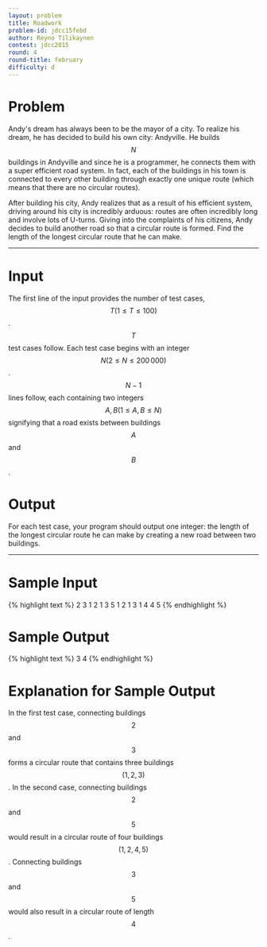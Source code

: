 ```yaml
---
layout: problem
title: Roadwork
problem-id: jdcc15febd
author: Reyno Tilikaynen
contest: jdcc2015
round: 4
round-title: february
difficulty: d
---
```


# Problem
Andy's dream has always been to be the mayor of a city. To realize his dream, he has decided to build his own city: Andyville. He builds $$N$$ buildings in Andyville and since he is a programmer, he connects them with a super efficient road system. In fact, each of the buildings in his town is connected to every other building through exactly one unique route (which means that there are no circular routes).

After building his city, Andy realizes that as a result of his efficient system, driving around his city is incredibly arduous: routes are often incredibly long and involve lots of U-turns. Giving into the complaints of his citizens, Andy decides to build another road so that a circular route is formed. Find the length of the longest circular route that he can make.

---

# Input
The first line of the input provides the number of test cases, $$T (1 \leq T \leq 100)$$. $$T$$ test cases follow. Each test case begins with an integer $$N (2 \leq N \leq 200\,000)$$. $$N-1$$ lines follow, each containing two integers $$A, B (1 \leq A, B \leq N)$$ signifying that a road exists between buildings $$A$$ and $$B$$.

# Output
For each test case, your program should output one integer: the length of the longest circular route he can make by creating a new road between two buildings.

---

# Sample Input
{% highlight text %}
2
3
1 2
1 3
5
1 2
1 3
1 4
4 5
{% endhighlight %}


# Sample Output
{% highlight text %}
3
4
{% endhighlight %}

# Explanation for Sample Output
In the first test case, connecting buildings $$2$$ and $$3$$ forms a circular route that contains three buildings $$(1,2,3)$$. In the second case, connecting buildings $$2$$ and $$5$$ would result in a circular route of four buildings $$(1,2,4,5)$$. Connecting buildings $$3$$ and $$5$$ would also result in a circular route of length $$4$$.
